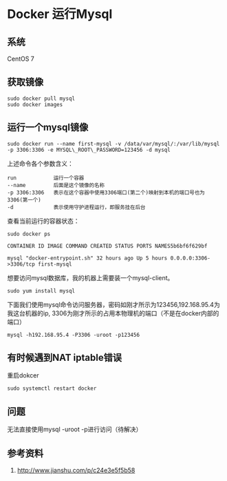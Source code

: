 # Docker 运行Mysql

## 系统

CentOS 7

## 获取镜像

```
sudo docker pull mysql
sudo docker images
```

## 运行一个mysql镜像

```
sudo docker run --name first-mysql -v /data/var/mysql/:/var/lib/mysql -p 3306:3306 -e MYSQL\_ROOT\_PASSWORD=123456 -d mysql
```

上述命令各个参数含义：

```
run            运行一个容器
--name         后面是这个镜像的名称
-p 3306:3306   表示在这个容器中使用3306端口(第二个)映射到本机的端口号也为3306(第一个)
-d             表示使用守护进程运行，即服务挂在后台
```

查看当前运行的容器状态：

```
sudo docker ps

CONTAINER ID IMAGE COMMAND CREATED STATUS PORTS NAMES5b6bf6f629bf 

mysql "docker-entrypoint.sh" 32 hours ago Up 5 hours 0.0.0.0:3306->3306/tcp first-mysql
```

想要访问mysql数据库，我的机器上需要装一个mysql-client。

```
sudo yum install mysql
```

下面我们使用mysql命令访问服务器，密码如刚才所示为123456,192.168.95.4为我这台机器的ip, 3306为刚才所示的占用本物理机的端口（不是在docker内部的端口）

```
mysql -h192.168.95.4 -P3306 -uroot -p123456
```



## 有时候遇到NAT iptable错误

重启dokcer

```
sudo systemctl restart docker
```

## 问题

无法直接使用mysql -uroot -p进行访问（待解决）

## 参考资料

1. http://www.jianshu.com/p/c24e3e5f5b58
